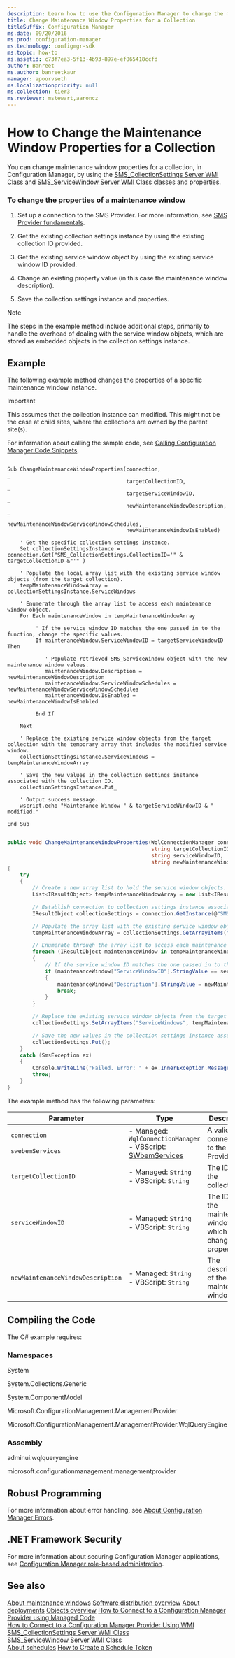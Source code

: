 ```yaml
---
description: Learn how to use the Configuration Manager to change the maintenance window properties for a collection.
title: Change Maintenance Window Properties for a Collection
titleSuffix: Configuration Manager
ms.date: 09/20/2016
ms.prod: configuration-manager
ms.technology: configmgr-sdk
ms.topic: how-to
ms.assetid: c73f7ea3-5f13-4b93-897e-ef865418ccfd
author: Banreet
ms.author: banreetkaur
manager: apoorvseth
ms.localizationpriority: null
ms.collection: tier3
ms.reviewer: mstewart,aaroncz 
---
```

# How to Change the Maintenance Window Properties for a Collection
You can change maintenance window properties for a collection, in Configuration Manager, by using the [SMS_CollectionSettings Server WMI Class](../../../../develop/reference/core/clients/collections/sms_collectionsettings-server-wmi-class.md) and [SMS_ServiceWindow Server WMI Class](../../../../develop/reference/core/servers/configure/sms_servicewindow-server-wmi-class.md) classes and properties.  

### To change the properties of a maintenance window  

1.  Set up a connection to the SMS Provider. For more information, see [SMS Provider fundamentals](../../understand/sms-provider-fundamentals.md).  

2.  Get the existing collection settings instance by using the existing collection ID provided.  

3.  Get the existing service window object by using the existing service window ID provided.  

4.  Change an existing property value (in this case the maintenance window description).  

5.  Save the collection settings instance and properties.  

> [!NOTE]
>  The steps in the example method include additional steps, primarily to handle the overhead of dealing with the service window objects, which are stored as embedded objects in the collection settings instance.  

## Example  
 The following example method changes the properties of a specific maintenance window instance.  

> [!IMPORTANT]
>  This assumes that the collection instance can modified. This might not be the case at child sites, where the collections are owned by the parent site(s).  

 For information about calling the sample code, see [Calling Configuration Manager Code Snippets](../../../../develop/core/understand/calling-code-snippets.md).  

```vbs  

Sub ChangeMaintenanceWindowProperties(connection,                                 _  
                                      targetCollectionID,                         _  
                                      targetServiceWindowID,                            _  
                                      newMaintenanceWindowDescription,            _  
                                      newMaintenanceWindowServiceWindowSchedules, _  
                                      newMaintenanceWindowIsEnabled)  

    ' Get the specific collection settings instance.  
    Set collectionSettingsInstance = connection.Get("SMS_CollectionSettings.CollectionID='" & targetCollectionID &"'" )  

    ' Populate the local array list with the existing service window objects (from the target collection).  
    tempMaintenanceWindowArray = collectionSettingsInstance.ServiceWindows   

    ' Enumerate through the array list to access each maintenance window object.  
    For Each maintenanceWindow in tempMaintenanceWindowArray  

         ' If the service window ID matches the one passed in to the function, change the specific values.  
         If maintenanceWindow.ServiceWindowID = targetServiceWindowID Then          

            ' Populate retrieved SMS_ServiceWindow object with the new maintenance window values.      
            maintenanceWindow.Description = newMaintenanceWindowDescription  
            maintenanceWindow.ServiceWindowSchedules = newMaintenanceWindowServiceWindowSchedules  
            maintenanceWindow.IsEnabled = newMaintenanceWindowIsEnabled            

         End If  

    Next  

    ' Replace the existing service window objects from the target collection with the temporary array that includes the modified service window.  
    collectionSettingsInstance.ServiceWindows = tempMaintenanceWindowArray  

    ' Save the new values in the collection settings instance associated with the collection ID.  
    collectionSettingsInstance.Put_  

    ' Output success message.  
    wscript.echo "Maintenance Window " & targetServiceWindowID & " modified."  

End Sub  

```  

```c#  

public void ChangeMaintenanceWindowProperties(WqlConnectionManager connection,  
                                              string targetCollectionID,  
                                              string serviceWindowID,  
                                              string newMaintenanceWindowDescription)  
{  
    try  
    {  
        // Create a new array list to hold the service window objects.  
        List<IResultObject> tempMaintenanceWindowArray = new List<IResultObject>();  

        // Establish connection to collection settings instance associated with the Collection ID.  
        IResultObject collectionSettings = connection.GetInstance(@"SMS_CollectionSettings.CollectionID='" + targetCollectionID + "'");  

        // Populate the array list with the existing service window objects (from the target collection).  
        tempMaintenanceWindowArray = collectionSettings.GetArrayItems("ServiceWindows");  

        // Enumerate through the array list to access each maintenance window object.  
        foreach (IResultObject maintenanceWindow in tempMaintenanceWindowArray)  
        {  
            // If the service window ID matches the one passed in to the function, change the specific values.  
            if (maintenanceWindow["ServiceWindowID"].StringValue == serviceWindowID)  
            {  
                maintenanceWindow["Description"].StringValue = newMaintenanceWindowDescription;  
                break;  
            }  
        }  

        // Replace the existing service window objects from the target collection with the temporary array that includes the new service window.  
        collectionSettings.SetArrayItems("ServiceWindows", tempMaintenanceWindowArray);  

        // Save the new values in the collection settings instance associated with the Collection ID.  
        collectionSettings.Put();  
    }  
    catch (SmsException ex)  
    {  
        Console.WriteLine("Failed. Error: " + ex.InnerException.Message);  
        throw;  
    }  
}  

```  

 The example method has the following parameters:  

|Parameter|Type|Description|  
|---------------|----------|-----------------|  
|`connection`<br /><br /> `swebemServices`|-   Managed: `WqlConnectionManager`<br />-   VBScript: [SWbemServices](/windows/win32/wmisdk/swbemservices)|A valid connection to the SMS Provider.|  
|`targetCollectionID`|-   Managed: `String`<br />-   VBScript: `String`|The ID of the collection.|  
|`serviceWindowID`|-   Managed: `String`<br />-   VBScript: `String`|The ID of the maintenance window for which to change properties.|  
|`newMaintenanceWindowDescription`|-   Managed: `String`<br />-   VBScript: `String`|The description of the new maintenance window.|  

## Compiling the Code  
 The C# example requires:  

### Namespaces  
 System  

 System.Collections.Generic  

 System.ComponentModel  

 Microsoft.ConfigurationManagement.ManagementProvider  

 Microsoft.ConfigurationManagement.ManagementProvider.WqlQueryEngine  

### Assembly  
 adminui.wqlqueryengine  

 microsoft.configurationmanagement.managementprovider  

## Robust Programming  
 For more information about error handling, see [About Configuration Manager Errors](../../../../develop/core/understand/about-configuration-manager-errors.md).  

## .NET Framework Security  
 For more information about securing Configuration Manager applications, see [Configuration Manager role-based administration](../../../../develop/core/servers/configure/role-based-administration.md).  

## See also

 [About maintenance windows](about-maintenance-windows.md)
 [Software distribution overview](software-distribution-overview.md)
 [About deployments](about-software-distribution-deployments.md)
 [Objects overview](../../understand/configuration-manager-objects-overview.md)
 [How to Connect to a Configuration Manager Provider using Managed Code](../../../../develop/core/understand/how-to-connect-to-an-sms-provider-by-using-managed-code.md)   
 [How to Connect to a Configuration Manager Provider Using WMI](../../../../develop/core/understand/how-to-connect-to-an-sms-provider-in-configuration-manager-by-using-wmi.md)   
 [SMS_CollectionSettings Server WMI Class](../../../../develop/reference/core/clients/collections/sms_collectionsettings-server-wmi-class.md)   
 [SMS_ServiceWindow Server WMI Class](../../../../develop/reference/core/servers/configure/sms_servicewindow-server-wmi-class.md)   
 [About schedules](../../understand/about-configuration-manager-schedules.md)
 [How to Create a Schedule Token](../../../../develop/core/understand/how-to-create-a-schedule-token.md)
